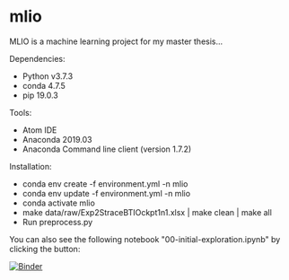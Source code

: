 # mlio
MLIO is a machine learning project for my master thesis...

Dependencies:
- Python v3.7.3
- conda 4.7.5
- pip 19.0.3

Tools:
- Atom IDE
- Anaconda 2019.03
- Anaconda Command line client (version 1.7.2)

Installation:
- conda env create -f environment.yml -n mlio
- conda env update -f environment.yml -n mlio
- conda activate mlio
- make data/raw/Exp2StraceBTIOckpt1n1.xlsx | make clean | make all
- Run preprocess.py

You can also see the following notebook "00-initial-exploration.ipynb" by clicking the button:

[![Binder](https://mybinder.org/badge_logo.svg)](https://mybinder.org/v2/gh/YlmRdm/mlio/master?urlpath=https%3A%2F%2Fgithub.com%2FYlmRdm%2Fmlio%2Fblob%2Fmaster%2Fnotebooks%2F00-initial-exploration.ipynb)
